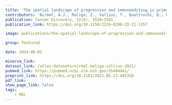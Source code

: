 ```yaml
---
title: 'The spatial landscape of progression and immunoediting in primary melanoma at single cell resolution.'
contributors: 'Nirmal, A.J., Maliga, Z., Vallius, T., Quattrochi, B., Chen, A.C., Jacobson, C.A., Pelletier, R.J., ... Lian, C.G., Murphy, G.F., Santagata, S., Sorger, P.K. (2022)'
publication: Cancer Discovery, 12(6), 1518–1541.
publication_link: https://doi.org/10.1158/2159-8290.CD-21-1357

image: publications/the-spatial-landscape-of-progression-and-immunoediting-in-primary-melanoma-at-single-cell-resolution.png

group: featured

date: 2024-06-01

minerva_link:
dataset_link: /atlas-datasets/nirmal-maliga-vallius-2021/
pubmed_link: https://pubmed.ncbi.nlm.nih.gov/35404441/
preprint_link: https://doi.org/10.1101/2021.05.23.445310
pdf_link:
show_page_link: false
tags:
    - MEL
---
```

